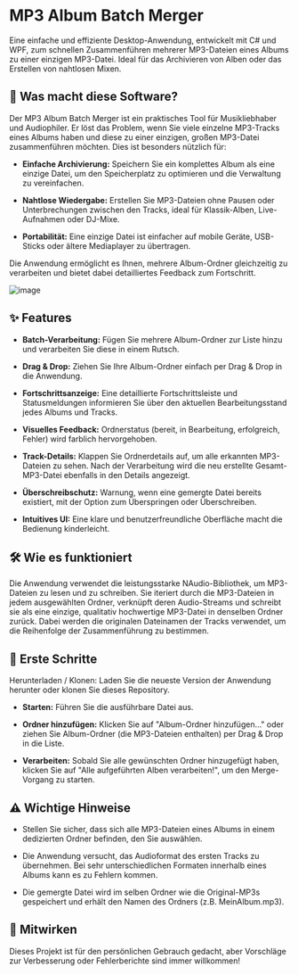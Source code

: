 # MP3 Album Batch Merger

Eine einfache und effiziente Desktop-Anwendung, entwickelt mit C# und WPF, zum schnellen Zusammenführen mehrerer MP3-Dateien eines Albums zu einer einzigen MP3-Datei. Ideal für das Archivieren von Alben oder das Erstellen von nahtlosen Mixen.

## 🎵 Was macht diese Software?

Der MP3 Album Batch Merger ist ein praktisches Tool für Musikliebhaber und Audiophiler. Er löst das Problem, wenn Sie viele einzelne MP3-Tracks eines Albums haben und diese zu einer einzigen, großen MP3-Datei zusammenführen möchten. Dies ist besonders nützlich für:

- **Einfache Archivierung:** Speichern Sie ein komplettes Album als eine einzige Datei, um den Speicherplatz zu optimieren und die Verwaltung zu vereinfachen.

- **Nahtlose Wiedergabe:** Erstellen Sie MP3-Dateien ohne Pausen oder Unterbrechungen zwischen den Tracks, ideal für Klassik-Alben, Live-Aufnahmen oder DJ-Mixe.

- **Portabilität:** Eine einzige Datei ist einfacher auf mobile Geräte, USB-Sticks oder ältere Mediaplayer zu übertragen.

Die Anwendung ermöglicht es Ihnen, mehrere Album-Ordner gleichzeitig zu verarbeiten und bietet dabei detailliertes Feedback zum Fortschritt.

![image](https://github.com/user-attachments/assets/8b287ae3-c854-497a-b80f-1f2fca59668a)

## ✨ Features

- **Batch-Verarbeitung:** Fügen Sie mehrere Album-Ordner zur Liste hinzu und verarbeiten Sie diese in einem Rutsch.

- **Drag & Drop:** Ziehen Sie Ihre Album-Ordner einfach per Drag & Drop in die Anwendung.

- **Fortschrittsanzeige:** Eine detaillierte Fortschrittsleiste und Statusmeldungen informieren Sie über den aktuellen Bearbeitungsstand jedes Albums und Tracks.

- **Visuelles Feedback:** Ordnerstatus (bereit, in Bearbeitung, erfolgreich, Fehler) wird farblich hervorgehoben.

- **Track-Details:** Klappen Sie Ordnerdetails auf, um alle erkannten MP3-Dateien zu sehen. Nach der Verarbeitung wird die neu erstellte Gesamt-MP3-Datei ebenfalls in den Details angezeigt.

- **Überschreibschutz:** Warnung, wenn eine gemergte Datei bereits existiert, mit der Option zum Überspringen oder Überschreiben.

- **Intuitives UI:** Eine klare und benutzerfreundliche Oberfläche macht die Bedienung kinderleicht.

## 🛠️ Wie es funktioniert

Die Anwendung verwendet die leistungsstarke NAudio-Bibliothek, um MP3-Dateien zu lesen und zu schreiben. Sie iteriert durch die MP3-Dateien in jedem ausgewählten Ordner, verknüpft deren Audio-Streams und schreibt sie als eine einzige, qualitativ hochwertige MP3-Datei in denselben Ordner zurück. Dabei werden die originalen Dateinamen der Tracks verwendet, um die Reihenfolge der Zusammenführung zu bestimmen.

## 🚀 Erste Schritte
Herunterladen / Klonen: Laden Sie die neueste Version der Anwendung herunter oder klonen Sie dieses Repository.

- **Starten:** Führen Sie die ausführbare Datei aus.

- **Ordner hinzufügen:** Klicken Sie auf "Album-Ordner hinzufügen..." oder ziehen Sie Album-Ordner (die MP3-Dateien enthalten) per Drag & Drop in die Liste.

- **Verarbeiten:** Sobald Sie alle gewünschten Ordner hinzugefügt haben, klicken Sie auf "Alle aufgeführten Alben verarbeiten!", um den Merge-Vorgang zu starten.

## ⚠️ Wichtige Hinweise

- Stellen Sie sicher, dass sich alle MP3-Dateien eines Albums in einem dedizierten Ordner befinden, den Sie auswählen.

- Die Anwendung versucht, das Audioformat des ersten Tracks zu übernehmen. Bei sehr unterschiedlichen Formaten innerhalb eines Albums kann es zu Fehlern kommen.

- Die gemergte Datei wird im selben Ordner wie die Original-MP3s gespeichert und erhält den Namen des Ordners (z.B. MeinAlbum.mp3).

## 🤝 Mitwirken
Dieses Projekt ist für den persönlichen Gebrauch gedacht, aber Vorschläge zur Verbesserung oder Fehlerberichte sind immer willkommen!
